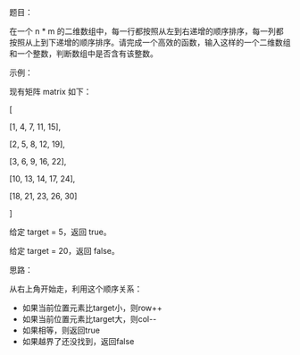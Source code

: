 题目：

在一个 n * m 的二维数组中，每一行都按照从左到右递增的顺序排序，每一列都按照从上到下递增的顺序排序。请完成一个高效的函数，输入这样的一个二维数组和一个整数，判断数组中是否含有该整数。

示例：

现有矩阵 matrix 如下：

[

[1,   4,  7, 11, 15],

[2,   5,  8, 12, 19],

[3,   6,  9, 16, 22],

[10, 13, 14, 17, 24],

[18, 21, 23, 26, 30]

]

给定 target = 5，返回 true。

给定 target = 20，返回 false。

思路：

从右上角开始走，利用这个顺序关系：

- 如果当前位置元素比target小，则row++
- 如果当前位置元素比target大，则col--
- 如果相等，则返回true
- 如果越界了还没找到，返回false